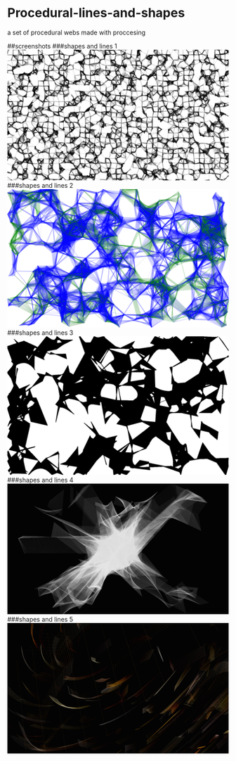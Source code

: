 # Procedural-lines-and-shapes
a set of procedural webs made with proccesing

##screenshots
###shapes and lines 1
![shapes and lines 1](https://raw.githubusercontent.com/alejandrogarciasalas/Procedural-lines-and-shapes/master/shapes_and_lines_1/screenshots/screenshot-1.png)
###shapes and lines 2
![shapes and lines 2](https://raw.githubusercontent.com/alejandrogarciasalas/Procedural-lines-and-shapes/master/shapes_and_lines_2/screenshots/screenshot-1.png)
###shapes and lines 3
![shapes and lines 3](https://raw.githubusercontent.com/alejandrogarciasalas/Procedural-lines-and-shapes/master/shapes_and_lines_2_2/screenshots/screenshot-1.png)
###shapes and lines 4
![shapes and lines 4](https://raw.githubusercontent.com/alejandrogarciasalas/Procedural-lines-and-shapes/master/shapes_and_lines_3/screenshots/screenshot-1.png)
###shapes and lines 5
![shapes and lines 5](https://raw.githubusercontent.com/alejandrogarciasalas/Procedural-lines-and-shapes/master/shapes_and_lines_4/screenshots/screenshot-1.png)
